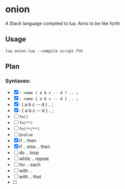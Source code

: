 # onion

A Stack language compiled to lua. Aims to be like forth

## Usage


`lua onion.lua --compile script.fth`


## Plan


### Syntaxes:

- [x] `: name ( a b c -- d ) .. ;`
- [x] `: name { a b c -- d } .. ;`
- [x] : ( a b c -- d ) .. ;
- [x] : { a b c -- d } .. ;
- [ ] `fn()`
- [ ] `fn(**)`
- [ ] `fn(**/**)`
- [ ] `@value`
- [x] if .. then
- [x] if .. else .. then
- [ ] do .. loop
- [ ] while .. repeat
- [ ] for .. each
- [ ] with ..  
- [ ] with .. that
- [ ] 

